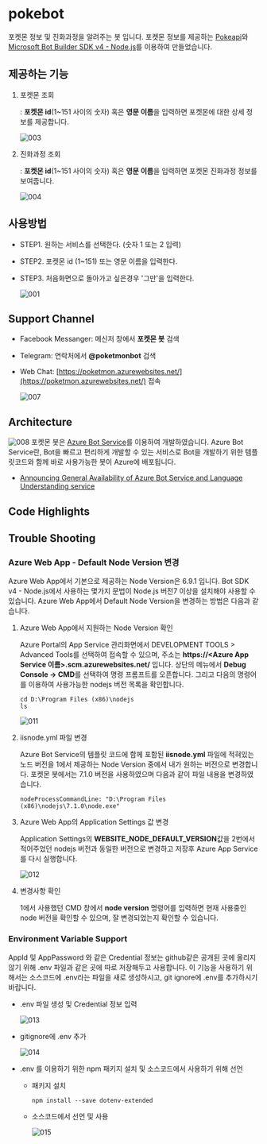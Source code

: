 # pokebot
포켓몬 정보 및 진화과정을 알려주는 봇 입니다. 포켓몬 정보를 제공하는 [Pokeapi](https://pokeapi.co/)와 [Microsoft Bot Builder SDK v4 - Node.js](https://github.com/Microsoft/botbuilder-js)를 이용하여 만들었습니다. 

## 제공하는 기능 
1. 포켓몬 조회 
    
    : **포켓몬 id**(1~151 사이의 숫자) 혹은 **영문 이름**을 입력하면 포켓몬에 대한 상세 정보를 제공합니다. 

    ![003](./images/003.PNG)

2. 진화과정 조회

    : **포켓몬 id**(1~151 사이의 숫자) 혹은 **영문 이름**을 입력하면 포켓몬 진화과정 정보를 보여줍니다.

    ![004](./images/004.PNG)


## 사용방법
* STEP1. 원하는 서비스를 선택한다. (숫자 1 또는 2 입력)
* STEP2. 포켓몬 id (1~151) 또는 영문 이름을 입력한다.
* STEP3. 처음화면으로 돌아가고 싶은경우 '그만'을 입력한다. 

    ![001](./images/001.PNG)

## Support Channel
* Facebook Messanger: 메신저 창에서 **포켓몬 봇** 검색
* Telegram: 연락처에서 **@poketmonbot** 검색
* Web Chat: [https://poketmon.azurewebsites.net/](https://poketmon.azurewebsites.net/) 접속

    ![007](./images/007.PNG)

## Architecture
![008](./images/008.PNG)
포켓몬 봇은 [Azure Bot Service](https://docs.microsoft.com/ko-kr/azure/bot-service/bot-service-overview-introduction?view=azure-bot-service-3.0)를 이용하여 개발하였습니다. Azure Bot Service란, Bot을 빠르고 편리하게 개발할 수 있는 서비스로 Bot을 개발하기 위한 템플릿코드와 함께 바로 사용가능한 봇이 Azure에 배포됩니다. 

* [Announcing General Availability of Azure Bot Service and Language Understanding service](https://channel9.msdn.com/Shows/AI-Show/Announcing-General-Availability-of-Azure-Bot-Service-and-Language-Understanding-service)

## Code Highlights

## Trouble Shooting
### Azure Web App - Default Node Version 변경
Azure Web App에서 기본으로 제공하는 Node Version은 6.9.1 입니다. Bot SDK v4 - Node.js에서 사용하는 몇가지 문법이 Node.js 버전7 이상을 설치해야 사용할 수 있습니다. Azure Web App에서 Default Node Version을 변경하는 방법은 다음과 같습니다. 

1. Azure Web App에서 지원하는 Node Version 확인

    Azure Portal의 App Service 관리화면에서 DEVELOPMENT TOOLS > Advanced Tools를 선택하여 접속할 수 있으며, 주소는 **https://<Azure App Service 이름>.scm.azurewebsites.net/** 입니다.
    상단의 메뉴에서 **Debug Console -> CMD**를 선택하여 명령 프롬프트를 오픈합니다. 그리고 다음의 명령어를 이용하여 사용가능한 nodejs 버전 목록을 확인합니다.

    ```
    cd D:\Program Files (x86)\nodejs
    ls
    ```

    ![011](./images/011.PNG)

2. iisnode.yml 파일 변경 

    Azure Bot Service의 템플릿 코드에 함께 포함된 **iisnode.yml** 파일에 적혀있는 노드 버전을 1에서 제공하는 Node Version 중에서 내가 원하는 버전으로 변경합니다.
    포켓몬 봇에서는 7.1.0 버전을 사용하였으며 다음과 같이 파일 내용을 변경하였습니다. 

    ```
    nodeProcessCommandLine: "D:\Program Files (x86)\nodejs\7.1.0\node.exe"
    ``` 

3. Azure Web App의 Application Settings 값 변경

    Application Settings의 **WEBSITE_NODE_DEFAULT_VERSION**값을 2번에서 적어주었던 nodejs 버전과 동일한 버전으로 변경하고 저장후 Azure App Service를 다시 실행합니다.

    ![012](./images/012.PNG)

4. 변경사항 확인

    1에서 사용했던 CMD 창에서 **node version** 명령어를 입력하면 현재 사용중인 node 버전을 확인할 수 있으며, 잘 변경되었는지 확인할 수 있습니다. 

### Environment Variable Support
AppId 및 AppPassword 와 같은 Credential 정보는 github같은 공개된 곳에 올리지 않기 위해 .env 파일과 같은 곳에 따로 저장해두고 사용합니다. 이 기능을 사용하기 위해서는 소스코드에 .env라는 파일을 새로 생성하시고, git ignore에 .env를 추가하시기 바랍니다. 

* .env 파일 생성 및 Credential 정보 입력

    ![013](./images/013.PNG)

* gitignore에 .env 추가

    ![014](./images/014.PNG)

* .env 를 이용하기 위한 npm 패키지 설치 및 소스코드에서 사용하기 위해 선언
    * 패키지 설치

        ```
        npm install --save dotenv-extended
        ```

    * 소스코드에서 선언 및 사용

        ![015](./images/015.PNG)